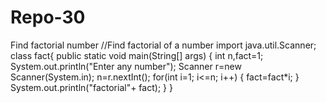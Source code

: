 # Repo-30
Find factorial number
//Find factorial of a number
import java.util.Scanner;
class fact{
    public static void main(String[] args) {
    int n,fact=1;
    System.out.println("Enter any number");
    Scanner r=new Scanner(System.in);
    n=r.nextInt();
    for(int i=1; i<=n; i++)
    {
        fact=fact*i;
    }
    System.out.println("factorial"+ fact);
    }
}

